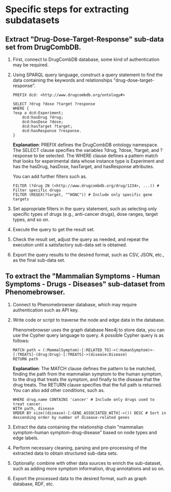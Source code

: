 # Specific steps for extracting subdatasets

## Extract "Drug-Dose-Target-Response" sub-data set from DrugCombDB.

1) First, connect to DrugCombDB database, some kind of authentication may be required.

2) Using SPARQL query language, construct a query statement to find the data containing the keywords and relationships "drug-dose-target-response".

    ```sparql
    PREFIX dcd: <http://www.drugcombdb.org/ontology#>

    SELECT ?drug ?dose ?target ?response
    WHERE {
    ?exp a dcd:Experiment;
        dcd:hasDrug ?drug;
        dcd:hasDose ?dose;
        dcd:hasTarget ?target;
        dcd:hasResponse ?response.
    }
    ```

    **Explanation**: PREFIX defines the DrugCombDB ontology namespace. The SELECT clause specifies the variables ?drug, ?dose, ?target, and ?response to be selected. The WHERE clause defines a pattern match that looks for experimental data whose instance type is Experiment and has the hasDrug, hasDose, hasTarget, and hasResponse attributes.

    You can add further filters such as.

    ```sparql
    FILTER (?drug IN (<http://www.drugcombdb.org/drug/1234>, ...)) # Filter specific drugs
    FILTER (REGEX(?target, "^HGNC")) # Include only specific gene targets
    ```

3) Set appropriate filters in the query statement, such as selecting only specific types of drugs (e.g., anti-cancer drugs), dose ranges, target types, and so on.

4) Execute the query to get the result set.

5) Check the result set, adjust the query as needed, and repeat the execution until a satisfactory sub-data set is obtained.

6) Export the query results to the desired format, such as CSV, JSON, etc., as the final sub-data set.

## To extract the "Mammalian Symptoms - Human Symptoms - Drugs - Diseases" sub-dataset from Phenomebrowser.

1) Connect to Phenomebrowser database, which may require authentication such as API key.

2) Write code or script to traverse the node and edge data in the database.

    Phenomebrowser uses the graph database Neo4j to store data, you can use the Cypher query language to query. A possible Cypher query is as follows:

    ```cypher
    MATCH path = (:MammalSymptom)-[:RELATED_TO]->(:HumanSymptom)<-[:TREATS]-(drug:Drug)-[:TREATS]->(disease:Disease)
    RETURN path
    ```

    **Explanation**: The MATCH clause defines the pattern to be matched, finding the path from the mammalian symptom to the human symptom, to the drug that treats the symptom, and finally to the disease that the drug treats. The RETURN clause specifies that the full path is returned. You can also add other conditions, such as.

    ```cypher
    WHERE drug.name CONTAINS 'cancer' # Include only drugs used to treat cancer.
    WITH path, disease
    ORDER BY size((disease)-[:GENE_ASSOCIATED_WITH]->()) DESC # Sort in descending order by number of disease-related genes
    ```

3) Extract the data containing the relationship chain "mammalian symptom-human symptom-drug-disease" based on node types and edge labels.

4) Perform necessary cleaning, parsing and pre-processing of the extracted data to obtain structured sub-data sets.

5) Optionally: combine with other data sources to enrich the sub-dataset, such as adding more symptom information, drug annotations and so on.

6) Export the processed data to the desired format, such as graph database, RDF, etc.

